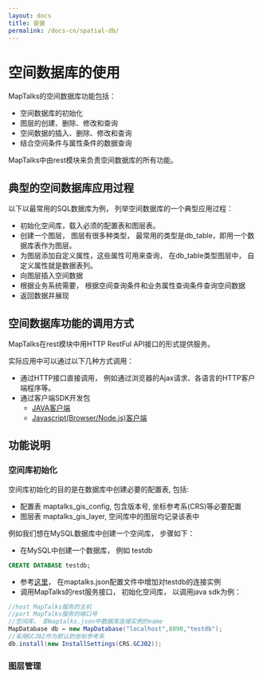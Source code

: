 ```yaml
---
layout: docs
title: 安装
permalink: /docs-cn/spatial-db/
---
```


# 空间数据库的使用

MapTalks的空间数据库功能包括：

* 空间数据库的初始化
* 图层的创建、删除、修改和查询
* 空间数据的插入、删除、修改和查询
* 结合空间条件与属性条件的数据查询

MapTalks中由rest模块来负责空间数据库的所有功能。

## 典型的空间数据库应用过程

以下以最常用的SQL数据库为例， 列举空间数据库的一个典型应用过程：

* 初始化空间库，载入必须的配置表和图层表。
* 创建一个图层， 图层有很多种类型， 最常用的类型是db_table，即用一个数据库表作为图层。
* 为图层添加自定义属性，这些属性可用来查询， 在db_table类型图层中， 自定义属性就是数据表列。
* 向图层插入空间数据
* 根据业务系统需要， 根据空间查询条件和业务属性查询条件查询空间数据
* 返回数据并展现

## 空间数据库功能的调用方式

MapTalks在rest模块中用HTTP RestFul API接口的形式提供服务。

实际应用中可以通过以下几种方式调用：

* 通过HTTP接口直接调用， 例如通过浏览器的Ajax请求、各语言的HTTP客户端程序等。
* 通过客户端SDK开发包
    * [JAVA客户端](https://github.com/MapTalks/maptalks.java)
    * [Javascript(Browser/Node.js)客户端](https://github.com/MapTalks/maptalks.client.js)

## 功能说明

### 空间库初始化

空间库初始化的目的是在数据库中创建必要的配置表, 包括:
* 配置表 maptalks_gis_config, 包含版本号, 坐标参考系(CRS)等必要配置
* 图层表 maptalks_gis_layer, 空间库中的图层均记录该表中

例如我们想在MySQL数据库中创建一个空间库， 步骤如下：

* 在MySQL中创建一个数据库， 例如 testdb
```sql
CREATE DATABASE testdb;
```
* 参考[这里](configuration-db.html)， 在maptalks.json配置文件中增加对testdb的连接实例
* 调用MapTalks的rest服务接口， 初始化空间库， 以调用java sdk为例：
```java
//host MapTalks服务的主机
//port MapTalks服务的端口号
//空间库， 即maptalks.json中数据库连接实例的name
MapDatabase db = new MapDatabase("localhost",8090,"testdb");
//采用GCJ02作为默认的坐标参考系
db.install(new InstallSettings(CRS.GCJ02));
```

### 图层管理